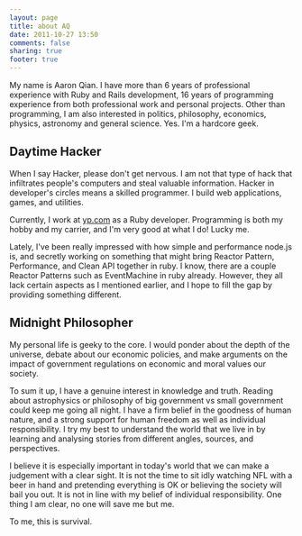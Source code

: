 ```yaml
---
layout: page
title: about AQ
date: 2011-10-27 13:50
comments: false
sharing: true
footer: true
---
```



My name is Aaron Qian. I have more than 6 years of professional experience
with Ruby and Rails development, 16 years of programming experience
from both professional work and personal projects. Other than programming,
I am also interested in politics, philosophy, economics, physics, astronomy and
general science. Yes. I'm a hardcore geek.


## Daytime Hacker

When I say Hacker, please don't get nervous. I am not that type of hack that infiltrates
people's computers and steal valuable information. Hacker in developer's circles means
a skilled programmer. I build web applications, games, and utilities.

Currently, I work at [yp.com](http://yp.com) as a Ruby developer.
Programming is both my hobby and my carrier, and I'm very good at what I do! Lucky me.

Lately, I've been really impressed with how simple and performance node.js is,
and secretly working on something that might bring Reactor Pattern, Performance,
and Clean API together in ruby. I know, there are a couple Reactor Patterns
such as EventMachine in ruby already. However, they all lack certain aspects as I
mentioned earlier, and I hope to fill the gap by providing something different.

## Midnight Philosopher

My personal life is geeky to the core. I would ponder about the depth of the universe,
debate about our economic policies, and make arguments on the impact of government
regulations on economic and moral values our society.

To sum it up, I have a genuine interest in knowledge and truth.
Reading about astrophysics or philosophy of big government vs small government could keep me
going all night. I have a firm belief in the goodness of human nature,
and a strong support for human freedom as well as individual responsibility.
I try my best to understand the world that we live in by learning and analysing stories from
different angles, sources, and perspectives.

I believe it is especially important in today's world that we can make a judgement with a clear
sight. It is not the time to sit idly watching NFL with a beer in hand and pretending
everything is OK or believing the society will bail you out. It is not in line with my belief
of individual responsibility. One thing I am clear, no one will save me but me.

To me, this is survival.
